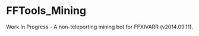 FFTools_Mining
==============

Work In Progress - A non-teleporting mining bot for FFXIVARR (v2014.09.11).

